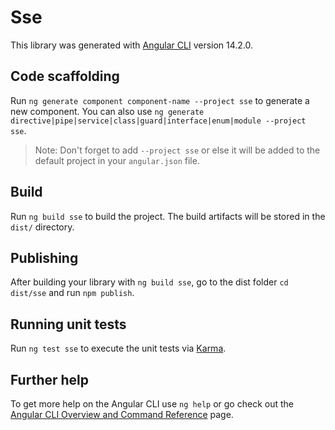 # Sse

This library was generated with [Angular CLI](https://github.com/angular/angular-cli) version
14.2.0.

## Code scaffolding

Run `ng generate component component-name --project sse` to generate a new component. You can also
use `ng generate directive|pipe|service|class|guard|interface|enum|module --project sse`.

> Note: Don't forget to add `--project sse` or else it will be added to the default project in your
> `angular.json` file.

## Build

Run `ng build sse` to build the project. The build artifacts will be stored in the `dist/`
directory.

## Publishing

After building your library with `ng build sse`, go to the dist folder `cd dist/sse` and run
`npm publish`.

## Running unit tests

Run `ng test sse` to execute the unit tests via [Karma](https://karma-runner.github.io).

## Further help

To get more help on the Angular CLI use `ng help` or go check out the
[Angular CLI Overview and Command Reference](https://angular.io/cli) page.
